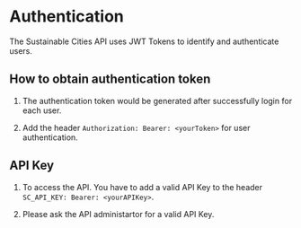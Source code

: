 # Authentication

The Sustainable Cities API uses JWT Tokens to identify and authenticate users.

## How to obtain authentication token

1. The authentication token would be generated after successfully login for each user.

2. Add the header `Authorization: Bearer: <yourToken>` for user authentication.

## API Key

1. To access the API. You have to add a valid API Key to the header `SC_API_KEY: Bearer: <yourAPIKey>`.

2. Please ask the API administartor for a valid API Key.
